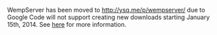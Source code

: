 WempServer has been moved to http://ysq.me/p/wempserver/ due to Google Code will not support creating new downloads starting January 15th, 2014. See [here](http://google-opensource.blogspot.com/2013/05/a-change-to-google-code-download-service.html) for more information.